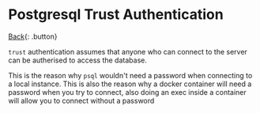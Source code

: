 # Postgresql Trust Authentication

[Back](../index.md#postgresql){: .button}

`trust` authentication assumes that anyone who can connect to the server can be autherised to access the database.

This is the reason why `psql` wouldn't need a password when connecting to a local instance.
This is also the reason why a docker container will need a password when you try to connect, also doing an exec inside a container 
will allow you to connect without a password
